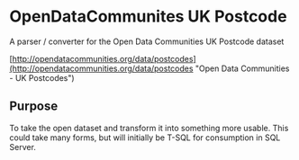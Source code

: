 OpenDataCommunites UK Postcode
============================

A parser / converter for the Open Data Communities UK Postcode dataset

[http://opendatacommunities.org/data/postcodes](http://opendatacommunities.org/data/postcodes "Open Data Communities - UK Postcodes")

## Purpose ##

To take the open dataset and transform it into something more usable. This could take many forms, but will initially be T-SQL for consumption in SQL Server.


